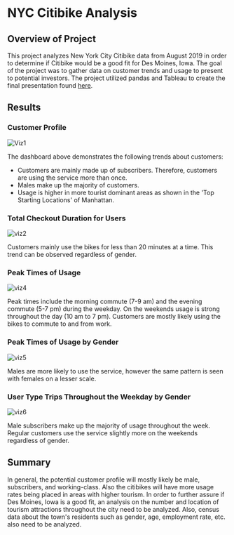 # NYC Citibike Analysis
## Overview of Project
This project analyzes New York City Citibike data from August 2019 in order to determine if Citibike would be a good fit for Des Moines, Iowa. The goal of the project was to gather data on customer trends and usage to present to potential investors. The project utilized pandas and Tableau to create the final presentation found [here](https://public.tableau.com/views/Citibike_Visualizations/NYCCitibikeVisualizations?:language=en-US&:display_count=n&:origin=viz_share_link). 

## Results
### Customer Profile

![Viz1](https://user-images.githubusercontent.com/57520471/173268265-367d5c33-b31f-41f8-a658-a29c2395cd7e.png)

The dashboard above demonstrates the following trends about customers:
* Customers are mainly made up of subscribers. Therefore, customers are using the service more than once.
* Males make up the majority of customers.
* Usage is higher in more tourist dominant areas as shown in the 'Top Starting Locations' of Manhattan.

### Total Checkout Duration for Users

![viz2](https://user-images.githubusercontent.com/57520471/173268651-dcafb81b-dd56-44c4-82a2-a7f947d1eee3.png)

Customers mainly use the bikes for less than 20 minutes at a time. This trend can be observed regardless of gender.

### Peak Times of Usage

![viz4](https://user-images.githubusercontent.com/57520471/173268921-6e512307-f6dc-4c27-8fb9-7665cb17bee6.png)

Peak times include the morning commute (7-9 am) and the evening commute (5-7 pm) during the weekday. On the weekends usage is strong throughout the day (10 am to 7 pm). Customers are mostly likely using the bikes to commute to and from work. 

### Peak Times of Usage by Gender

![viz5](https://user-images.githubusercontent.com/57520471/173269271-8c82d157-c383-471a-b5a0-365423a3787c.png)

Males are more likely to use the service, however the same pattern is seen with females on a lesser scale. 

### User Type Trips Throughout the Weekday by Gender

![viz6](https://user-images.githubusercontent.com/57520471/173269419-ec1c06f1-2721-4be6-8a55-07e76aeb20d3.png)

Male subscribers make up the majority of usage throughout the week. Regular customers use the service slightly more on the weekends regardless of gender. 

## Summary
In general, the potential customer profile will mostly likely be male, subscribers, and working-class. Also the citibikes will have more usage rates being placed in areas with higher tourism. In order to further assure if Des Moines, Iowa is a good fit, an analysis on the number and location of tourism attractions throughout the city need to be analyzed. Also, census data about the town's residents such as gender, age, employment rate, etc. also need to be analyzed. 

